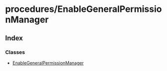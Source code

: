 # procedures/EnableGeneralPermissionManager

## Index

### Classes

* [EnableGeneralPermissionManager]()

